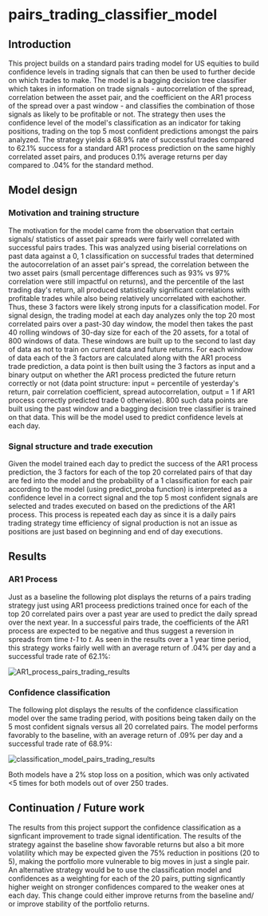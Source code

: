 # pairs_trading_classifier_model

## Introduction

This project builds on a standard pairs trading model for US equities to build confidence levels in trading signals that can then be used to further decide on which trades to make. The model is a bagging decision tree classifier which takes in information on trade signals - autocorrelation of the spread, correlation between the asset pair, and the coefficient on the AR1 process of the spread over a past window - and classifies the combination of those signals as likely to be profitable or not. The strategy then uses the confidence level of the model's classification as an indicator for taking positions, trading on the top 5 most confident predictions amongst the pairs analyzed. The strategy yields a 68.9% rate of successful trades compared to 62.1% success for a standard AR1 process prediction on the same highly correlated asset pairs, and produces 0.1% average returns per day compared to .04% for the standard method.

## Model design

### Motivation and training structure
The motivation for the model came from the observation that certain signals/ statistics of asset pair spreads were fairly well correlated with successful pairs trades. This was analyzed using biserial correlations on past data against a 0, 1 classification on successful trades that determined the autocorrelation of an asset pair's spread, the correlation between the two asset pairs (small percentage differences such as 93% vs 97% correlation were still impactful on returns), and the percentile of the last trading day's return, all produced statistically significant correlations with profitable trades while also being relatively uncorrelated with eachother. Thus, these 3 factors were likely strong inputs for a classification model. For signal design, the trading model at each day analyzes only the top 20 most correlated pairs over a past-30 day window, the model then takes the past 40 rolling windows of 30-day size for each of the 20 assets, for a total of 800 windows of data. These windows are built up to the second to last day of data as not to train on current data and future returns. For each window of data each of the 3 factors are calculated along with the AR1 process trade prediction, a data point is then built using the 3 factors as input and a binary output on whether the AR1 process predicted the future return correctly or not (data point structure: input = percentile of yesterday's return, pair correlation coefficient, spread autocorrelation, output = 1 if AR1 process correctly predicted trade 0 otherwise). 800 such data points are built using the past window and a bagging decision tree classifier is trained on that data. This will be the model used to predict confidence levels at each day. 

### Signal structure and trade execution
Given the model trained each day to predict the success of the AR1 process prediction, the 3 factors for each of the top 20 correlated pairs of that day are fed into the model and the probability of a 1 classification for each pair according to the model (using predict_proba function) is interpreted as a confidence level in a correct signal and the top 5 most confident signals are selected and trades executed on based on the predictions of the AR1 process. This process is repeated each day as since it is a daily pairs trading strategy time efficiency of signal production is not an issue as positions are just based on beginning and end of day executions.

## Results

### AR1 Process
Just as a baseline the following plot displays the returns of a pairs trading strategy just using AR1 proceess predictions trained once for each of the top 20 correlated pairs over a past year are used to predict the daily spread over the next year. In a successful pairs trade, the coefficients of the AR1 process are expected to be negative and thus suggest a reversion in spreads from time *t-1* to *t*. As seen in the results over a 1 year time period, this strategy works fairly well with an average return of .04% per day and a successful trade rate of 62.1%:

![AR1_process_pairs_trading_results](https://github.com/sayuj-choudhari/pairs_trading_classifier_model/assets/122761001/4af56666-310d-489f-a966-7ae1f459243e)

### Confidence classification
The following plot displays the results of the confidence classification model over the same trading period, with positions being taken daily on the 5 most confident signals versus all 20 correlated pairs. The model performs favorably to the baseline, with an average return of .09% per day and a successful trade rate of 68.9%:


![classification_model_pairs_trading_results](https://github.com/sayuj-choudhari/pairs_trading_classifier_model/assets/122761001/a3467f6a-5faa-4cd4-879c-7351cd8c708c)

Both models have a 2% stop loss on a position, which was only activated <5 times for both models out of over 250 trades.

## Continuation / Future work

The results from this project support the confidence classification as a signficant improvement to trade signal identification. The results of the strategy against the baseline show favorable returns but also a bit more volatility which may be expected given the 75% reduction in positions (20 to 5), making the portfolio more vulnerable to big moves in just a single pair. An alternative strategy would be to use the classification model and confidences as a weighting for each of the 20 pairs, putting signficantly higher weight on stronger confidences compared to the weaker ones at each day. This change could either improve returns from the baseline and/ or improve stability of the portfolio returns.






